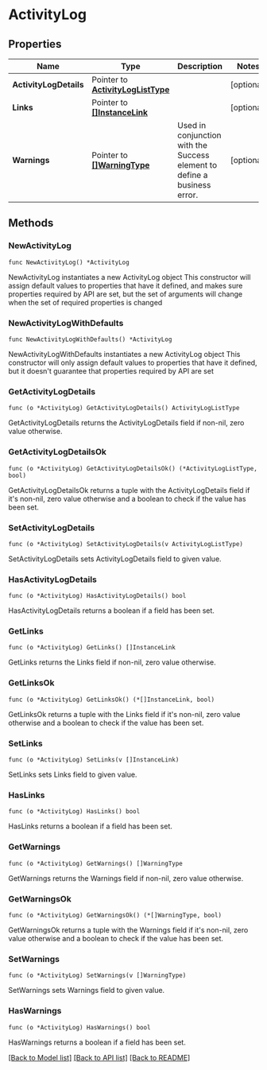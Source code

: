 # ActivityLog

## Properties

Name | Type | Description | Notes
------------ | ------------- | ------------- | -------------
**ActivityLogDetails** | Pointer to [**ActivityLogListType**](ActivityLogListType.md) |  | [optional] 
**Links** | Pointer to [**[]InstanceLink**](InstanceLink.md) |  | [optional] 
**Warnings** | Pointer to [**[]WarningType**](WarningType.md) | Used in conjunction with the Success element to define a business error. | [optional] 

## Methods

### NewActivityLog

`func NewActivityLog() *ActivityLog`

NewActivityLog instantiates a new ActivityLog object
This constructor will assign default values to properties that have it defined,
and makes sure properties required by API are set, but the set of arguments
will change when the set of required properties is changed

### NewActivityLogWithDefaults

`func NewActivityLogWithDefaults() *ActivityLog`

NewActivityLogWithDefaults instantiates a new ActivityLog object
This constructor will only assign default values to properties that have it defined,
but it doesn't guarantee that properties required by API are set

### GetActivityLogDetails

`func (o *ActivityLog) GetActivityLogDetails() ActivityLogListType`

GetActivityLogDetails returns the ActivityLogDetails field if non-nil, zero value otherwise.

### GetActivityLogDetailsOk

`func (o *ActivityLog) GetActivityLogDetailsOk() (*ActivityLogListType, bool)`

GetActivityLogDetailsOk returns a tuple with the ActivityLogDetails field if it's non-nil, zero value otherwise
and a boolean to check if the value has been set.

### SetActivityLogDetails

`func (o *ActivityLog) SetActivityLogDetails(v ActivityLogListType)`

SetActivityLogDetails sets ActivityLogDetails field to given value.

### HasActivityLogDetails

`func (o *ActivityLog) HasActivityLogDetails() bool`

HasActivityLogDetails returns a boolean if a field has been set.

### GetLinks

`func (o *ActivityLog) GetLinks() []InstanceLink`

GetLinks returns the Links field if non-nil, zero value otherwise.

### GetLinksOk

`func (o *ActivityLog) GetLinksOk() (*[]InstanceLink, bool)`

GetLinksOk returns a tuple with the Links field if it's non-nil, zero value otherwise
and a boolean to check if the value has been set.

### SetLinks

`func (o *ActivityLog) SetLinks(v []InstanceLink)`

SetLinks sets Links field to given value.

### HasLinks

`func (o *ActivityLog) HasLinks() bool`

HasLinks returns a boolean if a field has been set.

### GetWarnings

`func (o *ActivityLog) GetWarnings() []WarningType`

GetWarnings returns the Warnings field if non-nil, zero value otherwise.

### GetWarningsOk

`func (o *ActivityLog) GetWarningsOk() (*[]WarningType, bool)`

GetWarningsOk returns a tuple with the Warnings field if it's non-nil, zero value otherwise
and a boolean to check if the value has been set.

### SetWarnings

`func (o *ActivityLog) SetWarnings(v []WarningType)`

SetWarnings sets Warnings field to given value.

### HasWarnings

`func (o *ActivityLog) HasWarnings() bool`

HasWarnings returns a boolean if a field has been set.


[[Back to Model list]](../README.md#documentation-for-models) [[Back to API list]](../README.md#documentation-for-api-endpoints) [[Back to README]](../README.md)


